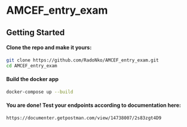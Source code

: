 # AMCEF_entry_exam

## Getting Started
#### Clone the repo and make it yours:

```bash
git clone https://github.com/RadoNko/AMCEF_entry_exam.git
cd AMCEF_entry_exam
```

#### Build the docker app

```bash
docker-compose up --build
```

#### You are done! Test your endpoints according to documentation here:
```bash
https://documenter.getpostman.com/view/14738007/2s83zgt4D9
```
